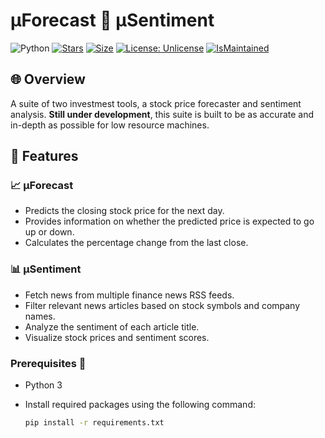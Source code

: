 # µForecast  🤝 µSentiment

![Python](https://img.shields.io/badge/Python-3776AB?style=flat&logo=python&logoColor=white) [![Stars](https://img.shields.io/github/stars/bugsommelier/uForecast.svg?style=flat)](https://github.com/bugsommelier/uForecast/stargazers) [![Size](https://img.shields.io/github/repo-size/bugsommelier/RapidUnlike)](https://github.com/bugsommelier/uForecast) [![License: Unlicense](https://img.shields.io/badge/license-Unlicense-blue.svg)](https://unlicense.org) [![IsMaintained](https://img.shields.io/badge/Maintained%3F-yes-green.svg)](https://github.com/bugsommelier/uForecast/activity)

## 🌐 Overview

A suite of two investmest tools, a stock price forecaster and sentiment analysis.  **Still under development**,  this suite is built to be as accurate and in-depth as possible for low resource machines.

## 🚀 Features 

### 📈 µForecast

- Predicts the closing stock price for the next day.
- Provides information on whether the predicted price is expected to go up or down.
- Calculates the percentage change from the last close.

### 📊 µSentiment

- Fetch news from multiple finance news RSS feeds.
- Filter relevant news articles based on stock symbols and company names.
- Analyze the sentiment of each article title.
- Visualize stock prices and sentiment scores.

### Prerequisites 🔧

- Python 3

- Install required packages using the following command:

  ```bash
  pip install -r requirements.txt
  ```
